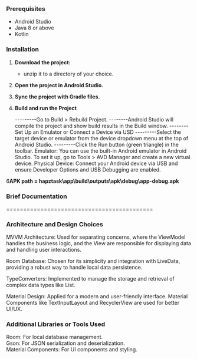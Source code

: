 ### Prerequisites

- Android Studio
- Java 8 or above
- Kotlin

### Installation

1. **Download the project:**
    - unzip it to a directory of your choice.

2. **Open the project in Android Studio.**

3. **Sync the project with Gradle files.**

4. **Build and run the Project**

   ---------Go to Build > Rebuild Project.
   --------Android Studio will compile the project and show build results in the Build window.
   -------- Set Up an Emulator or Connect a Device via USD
   ---------Select the target device or emulator from the device dropdown menu at the top of Android
   Studio.
   ---------Click the Run button (green triangle) in the toolbar.
   Emulator: You can use the built-in Android emulator in Android Studio. To set it up, go to
   Tools > AVD Manager and create a new virtual device.
   Physical Device: Connect your Android device via USB and ensure Developer Options and USB
   Debugging are enabled.

6**APK path = hapztask\app\build\outputs\apk\debug\app-debug.apk**

### Brief Documentation
===========================================

### Architecture and Design Choices

MVVM Architecture: Used for separating concerns, where the ViewModel handles the business logic, and
the View are responsible for displaying data and handling user interactions.

Room Database: Chosen for its simplicity and integration with LiveData, providing a robust way to
handle local data persistence.

TypeConverters: Implemented to manage the storage and retrieval of complex data types like
List<String>.

Material Design: Applied for a modern and user-friendly interface. Material Components like
TextInputLayout and RecyclerView are used for better UI/UX.

### Additional Libraries or Tools Used

Room: For local database management.<br />
Gson: For JSON serialization and deserialization.<br />
Material Components: For UI components and styling.<br />